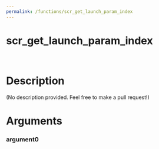 ```yaml
---
permalink: /functions/scr_get_launch_param_index
---
```

# scr_get_launch_param_index  
&nbsp;  
# Description  
(No description provided. Feel free to make a pull request!) 
&nbsp;  
# Arguments
### argument0

&nbsp;    


